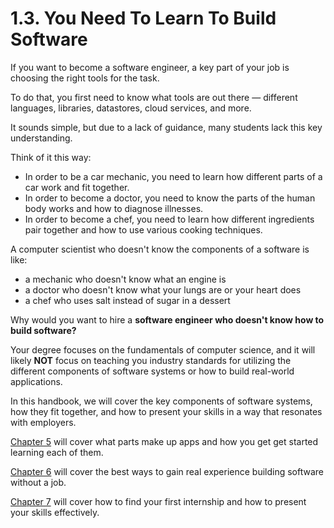 # 1.3. You Need To Learn To Build Software

If you want to become a software engineer, a key part of your job is choosing the right tools for the task.

To do that, you first need to know what tools are out there — different languages, libraries, datastores, cloud services, and more.

It sounds simple, but due to a lack of guidance, many students lack this key understanding.

Think of it this way:

- In order to be a car mechanic, you need to learn how different parts of a car work and fit together.
- In order to become a doctor, you need to know the parts of the human body works and how to diagnose illnesses.
- In order to become a chef, you need to learn how different ingredients pair together and how to use various cooking techniques.

A computer scientist who doesn't know the components of a software is like:

- a mechanic who doesn't know what an engine is
- a doctor who doesn't know what your lungs are or your heart does
- a chef who uses salt instead of sugar in a dessert

Why would you want to hire a **software engineer who doesn't know how to build software?**

Your degree focuses on the fundamentals of computer science, and it will likely **NOT** focus on teaching you industry standards for utilizing the different components of software systems or how to build real-world applications.

In this handbook, we will cover the key components of software systems, how they fit together, and how to present your skills in a way that resonates with employers.

[Chapter 5](../5-technical-skill-roadmap/index.md) will cover what parts make up apps and how you get get started learning each of them.

[Chapter 6](../6-gaining-experience-without-formal-employment/index.md) will cover the best ways to gain real experience building software without a job.

[Chapter 7](../7-find-your-first-internship/index.md) will cover how to find your first internship and how to present your skills effectively.
